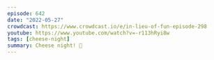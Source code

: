 ```yaml
---
episode: 642
date: "2022-05-27"
crowdcast: https://www.crowdcast.io/e/in-lieu-of-fun-episode-298
youtube: https://www.youtube.com/watch?v=-r113hRyi8w
tags: [cheese-night]
summary: Cheese night! 🧀
---
```

